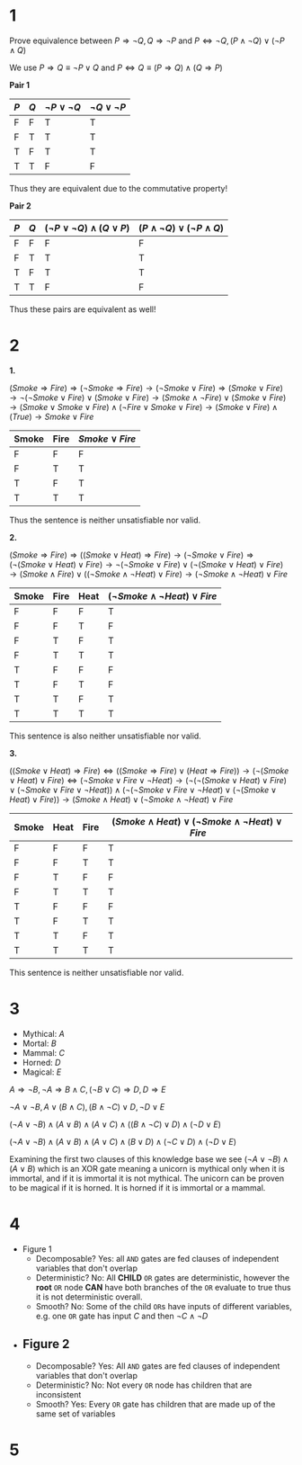 # 1

Prove equivalence between $P \Rightarrow \lnot Q, Q \Rightarrow \lnot P$ and $P
\Leftrightarrow \lnot Q, (P \land \lnot Q) \lor (\lnot P \land Q)$

We use $P \Rightarrow Q \equiv \lnot P \lor Q$ and $P \Leftrightarrow Q \equiv
(P \Rightarrow Q) \land (Q \Rightarrow P)$

**Pair 1**

| $P$ | $Q$ | $\lnot P \lor \lnot Q$ | $\lnot Q \lor \lnot P$ |
| --- | --- | ---------------------- | ---------------------- |
| F   | F   | T                      | T                      |
| F   | T   | T                      | T                      |
| T   | F   | T                      | T                      |
| T   | T   | F                      | F                      |

Thus they are equivalent due to the commutative property!

**Pair 2**

| $P$ | $Q$ | $(\lnot P \lor \lnot Q) \land (Q \lor P)$ | $(P \land \lnot Q) \lor (\lnot P \land Q)$ |
| --- | --- | ----------------------------------------- | ------------------------------------------ |
| F   | F   | F                                         | F                                          |
| F   | T   | T                                         | T                                          |
| T   | F   | T                                         | T                                          |
| T   | T   | F                                         | F                                          |

Thus these pairs are equivalent as well!

# 2

**1.**

$(Smoke \Rightarrow Fire) \Rightarrow (\lnot Smoke \Rightarrow Fire)
\longrightarrow (\lnot Smoke \lor Fire) \Rightarrow (Smoke \lor Fire)
\longrightarrow \lnot(\lnot Smoke \lor Fire) \lor (Smoke \lor Fire)
\longrightarrow (Smoke \land \lnot Fire) \lor (Smoke \lor Fire) \longrightarrow
(Smoke \lor Smoke \lor Fire) \land (\lnot Fire \lor Smoke \lor Fire)
\longrightarrow (Smoke \lor Fire) \land (True) \longrightarrow Smoke \lor Fire$

| Smoke | Fire | $Smoke \lor Fire$ |
| ----- | ---- | ----------------- |
| F     | F    | F                 |
| F     | T    | T                 |
| T     | F    | T                 |
| T     | T    | T                 |

Thus the sentence is neither unsatisfiable nor valid.

**2.**

$(Smoke \Rightarrow Fire) \Rightarrow ((Smoke \lor Heat) \Rightarrow Fire)
\longrightarrow (\lnot Smoke \lor Fire) \Rightarrow (\lnot (Smoke \lor Heat)
\lor Fire) \longrightarrow \lnot(\lnot Smoke \lor Fire) \lor (\lnot (Smoke \lor
Heat) \lor Fire) \longrightarrow (Smoke \land Fire) \lor ((\lnot Smoke \land
\lnot Heat) \lor Fire) \longrightarrow (\lnot Smoke \land \lnot Heat) \lor Fire$

| Smoke | Fire | Heat | $(\lnot Smoke \land \lnot Heat) \lor Fire$ |
| ----- | ---- | ---- | ------------------------------------------ |
| F     | F    | F    | T                                          |
| F     | F    | T    | F                                          |
| F     | T    | F    | T                                          |
| F     | T    | T    | T                                          |
| T     | F    | F    | F                                          |
| T     | F    | T    | F                                          |
| T     | T    | F    | T                                          |
| T     | T    | T    | T                                          |

This sentence is also neither unsatisfiable nor valid.

**3.**

$((Smoke \lor Heat) \Rightarrow Fire) \Leftrightarrow ((Smoke \Rightarrow Fire)
\lor (Heat \Rightarrow Fire)) \longrightarrow (\lnot (Smoke \lor Heat) \lor
Fire) \Leftrightarrow (\lnot Smoke \lor Fire\lor \lnot Heat) \longrightarrow
(\lnot(\lnot (Smoke \lor Heat) \lor Fire) \lor (\lnot Smoke \lor Fire\lor \lnot
Heat)) \land (\lnot(\lnot Smoke \lor Fire\lor \lnot Heat)\lor (\lnot (Smoke \lor
Heat) \lor Fire)) \longrightarrow (Smoke \land Heat) \lor (\lnot Smoke \land
\lnot Heat) \lor Fire$

| Smoke | Heat | Fire | $(Smoke \land Heat) \lor (\lnot Smoke \land \lnot Heat) \lor Fire$ |
| ----- | ---- | ---- | ------------------------------------------------------------------ |
| F     | F    | F    | T                                                                  |
| F     | F    | T    | T                                                                  |
| F     | T    | F    | F                                                                  |
| F     | T    | T    | T                                                                  |
| T     | F    | F    | F                                                                  |
| T     | F    | T    | T                                                                  |
| T     | T    | F    | T                                                                  |
| T     | T    | T    | T                                                                  |

This sentence is neither unsatisfiable nor valid.

# 3

- Mythical: $A$
- Mortal: $B$
- Mammal: $C$
- Horned: $D$
- Magical: $E$

$A \Rightarrow \lnot B, \lnot A \Rightarrow B \land C, (\lnot B \lor C)
\Rightarrow D, D \Rightarrow E$

$\lnot A \lor \lnot B, A \lor (B \land C), (B \land \lnot C) \lor D, \lnot D
\lor E$

$(\lnot A \lor \lnot B) \land (A \lor B) \land (A \lor C) \land ((B \land \lnot
C) \lor D) \land (\lnot D \lor E)$

$(\lnot A \lor \lnot B) \land (A \lor B) \land (A \lor C) \land (B \lor D) \land
(\lnot C \lor D) \land (\lnot D \lor E)$

Examining the first two clauses of this knowledge base we see $(\lnot A \lor
\lnot B) \land (A \lor B)$ which is an XOR gate meaning a unicorn is mythical
only when it is immortal, and if it is immortal it is not mythical. The unicorn
can be proven to be magical if it is horned. It is horned if it is immortal or a
mammal.

# 4

- Figure 1
  - Decomposable? Yes: all `AND` gates are fed clauses of independent variables
    that don't overlap
  - Deterministic? No: All **CHILD** `OR` gates are deterministic, however the
    **root** `OR` node **CAN** have both branches of the `OR` evaluate to true
    thus it is not deterministic overall.
  - Smooth? No: Some of the child `OR`s have inputs of different variables, e.g.
    one `OR` gate has input $C$ and then $\lnot C \land \lnot D$
- ## Figure 2
  - Decomposable? Yes: All `AND` gates are fed clauses of independent variables
    that don't overlap
  - Deterministic? No: Not every `OR` node has children that are inconsistent
  - Smooth? Yes: Every `OR` gate has children that are made up of the same set
    of variables

# 5
